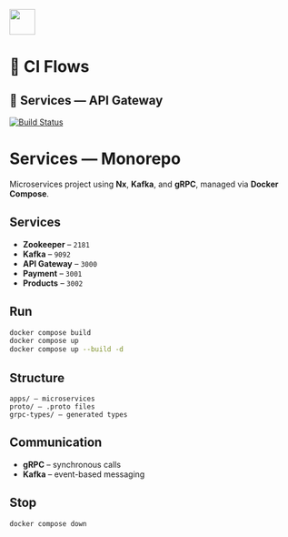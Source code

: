 <a alt="Nx logo" href="https://nx.dev" target="_blank" rel="noreferrer"><img src="https://raw.githubusercontent.com/nrwl/nx/master/images/nx-logo.png" width="45"></a>

# 🧱 CI Flows

## 🚀 Services — API Gateway

[![Build Status](https://github.com/Swistek92/micro/actions/workflows/api-geteway.yml/badge.svg)](https://github.com/Swistek92/micro/actions/workflows/api-geteway.yml)

# Services — Monorepo

Microservices project using **Nx**, **Kafka**, and **gRPC**, managed via **Docker Compose**.

## Services

- **Zookeeper** – `2181`
- **Kafka** – `9092`
- **API Gateway** – `3000`
- **Payment** – `3001`
- **Products** – `3002`

## Run

```bash
docker compose build
docker compose up
docker compose up --build -d
```

## Structure

```
apps/ – microservices
proto/ – .proto files
grpc-types/ – generated types
```

## Communication

- **gRPC** – synchronous calls
- **Kafka** – event-based messaging

## Stop

```bash
docker compose down
```
